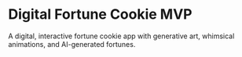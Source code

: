 # Digital Fortune Cookie MVP

A digital, interactive fortune cookie app with generative art, whimsical animations, and AI-generated fortunes.

